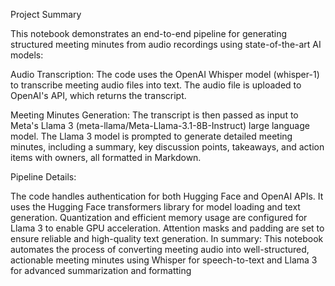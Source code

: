 Project Summary

This notebook demonstrates an end-to-end pipeline for generating structured meeting minutes from audio recordings using state-of-the-art AI models:

Audio Transcription:
The code uses the OpenAI Whisper model (whisper-1) to transcribe meeting audio files into text. The audio file is uploaded to OpenAI's API, which returns the transcript.

Meeting Minutes Generation:
The transcript is then passed as input to Meta's Llama 3 (meta-llama/Meta-Llama-3.1-8B-Instruct) large language model. The Llama 3 model is prompted to generate detailed meeting minutes, including a summary, key discussion points, takeaways, and action items with owners, all formatted in Markdown.

Pipeline Details:

The code handles authentication for both Hugging Face and OpenAI APIs.
It uses the Hugging Face transformers library for model loading and text generation.
Quantization and efficient memory usage are configured for Llama 3 to enable GPU acceleration.
Attention masks and padding are set to ensure reliable and high-quality text generation.
In summary:
This notebook automates the process of converting meeting audio into well-structured, actionable meeting minutes using Whisper for speech-to-text and Llama 3 for advanced summarization and formatting
